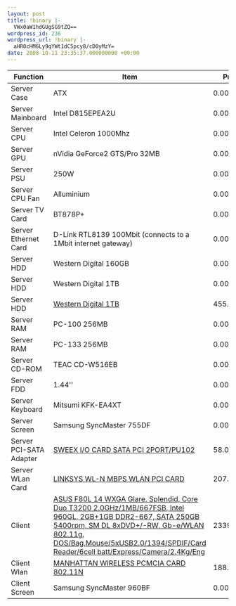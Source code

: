 ```yaml
---
layout: post
title: !binary |-
  VWx0aW1hdGUgSG9tZQ==
wordpress_id: 236
wordpress_url: !binary |-
  aHR0cHM6Ly9qYWt1dC5pcy8/cD0yMzY=
date: 2008-10-11 23:35:37.000000000 +00:00
---
```

<table>
<thead>
<tr>
<th>Function</th>
<th>Item</th>
<th>Price</th>
</tr>
</thead>
<tbody>
<tr>
<td>Server Case</td>
<td>ATX</td>
<td>0.00LT</td>
</tr>
<tr>
<td>Server Mainboard</td>
<td>Intel D815EPEA2U</td>
<td>0.00LT</td>
</tr>
<tr>
<td>Server CPU</td>
<td>Intel Celeron 1000Mhz</td>
<td>0.00LT</td>
</tr>
<tr>
<td>Server GPU</td>
<td>nVidia GeForce2 GTS/Pro 32MB</td>
<td>0.00LT</td>
</tr>
<tr>
<td>Server PSU</td>
<td>250W</td>
<td>0.00LT</td>
</tr>
<tr>
<td>Server CPU Fan</td>
<td>Alluminium</td>
<td>0.00LT</td>
</tr>
<tr>
<td>Server TV Card</td>
<td>BT878P+</td>
<td>0.00LT</td>
</tr>
<tr>
<td>Server Ethernet Card</td>
<td>D-Link RTL8139 100Mbit (connects to a 1Mbit internet gateway)</td>
<td>0.00LT</td>
</tr>
<tr>
<td>Server HDD</td>
<td>Western Digital 160GB</td>
<td>0.00LT</td>
</tr>
<tr>
<td>Server HDD</td>
<td>Western Digital 1TB</td>
<td>0.00LT</td>
</tr>
<tr>
<td>Server HDD</td>
<td><a href="http://www.gerakaina.lt/new/product_info.php?cPath=85_142_302&products_id=449613">Western Digital 1TB</a></td>
<td>455.00LT</td>
</tr>
<tr>
<td>Server RAM</td>
<td>PC-100 256MB</td>
<td>0.00LT</td>
</tr>
<tr>
<td>Server RAM</td>
<td>PC-133 256MB</td>
<td>0.00LT</td>
</tr>
<tr>
<td>Server CD-ROM</td>
<td>TEAC CD-W516EB</td>
<td>0.00LT</td>
</tr>
<tr>
<td>Server FDD</td>
<td>1.44''</td>
<td>0.00LT</td>
</tr>
<tr>
<td>Server Keyboard</td>
<td>Mitsumi KFK-EA4XT</td>
<td>0.00LT</td>
</tr>
<tr>
<td>Server Screen</td>
<td>Samsung SyncMaster 755DF</td>
<td>0.00LT</td>
</tr>
<tr>
<td>Server PCI-SATA Adapter</td>
<td><a href="http://www.gerakaina.lt/new/product_info.php?cPath=124_30&products_id=1051103">SWEEX I/O CARD SATA PCI 2PORT/PU102</a></td>
<td>58.00LT</td>
</tr>
<tr>
<td>Server WLan Card</td>
<td><a href="http://www.gerakaina.lt/new/product_info.php?cPath=160_547_505_462&products_id=336751
">LINKSYS WL-N MBPS WLAN PCI CARD</a></td>
<td>207.00LT</td>
</tr>
<tr>
<td>Client</td>
<td><a href="http://www.gerakaina.lt/new/product_info.php?products_id=10029040">ASUS F80L 14 WXGA Glare, Splendid, Core Duo T3200 2.0GHz/1MB/667FSB, Intel 960GL, 2GB+1GB DDR2-667, SATA 250GB 5400rpm, SM DL 8xDVD+/-RW, Gb-e/WLAN 802.11g, DOS/Bag,Mouse/5xUSB2.0/1394/SPDIF/Card Reader/6cell batt/Express/Camera/2.4Kg/Eng</a></td>
<td>2339.00LT</td>
</tr>
<tr>
<td>Client Wlan</td>
<td><a href="http://www.gerakaina.lt/new/product_info.php?cPath=160_547_505_158&products_id=527467">MANHATTAN WIRELESS PCMCIA CARD 802.11N</a></td>
<td>188.00LT</td>
</tr>
<tr>
<td>Client Screen</td>
<td>Samsung SyncMaster 960BF</td>
<td>0.00LT</td>
</tr>

</tbody>
</table>
